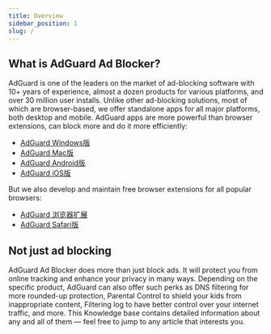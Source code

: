 ```yaml
---
title: Overview
sidebar_position: 1
slug: /
---
```


## What is AdGuard Ad Blocker?

AdGuard is one of the leaders on the market of ad-blocking software with 10+ years of experience, almost a dozen products for various platforms, and over 30 million user installs. Unlike other ad-blocking solutions, most of which are browser-based, we offer standalone apps for all major platforms, both desktop and mobile. AdGuard apps are more powerful than browser extensions, can block more and do it more efficiently:

- [AdGuard Windows版](/adguard-for-windows/features/home-screen)
- [AdGuard Mac版](/adguard-for-mac/overview)
- [AdGuard Android版](/adguard-for-android/overview)
- [AdGuard iOS版](/adguard-for-ios/overview)

But we also develop and maintain free browser extensions for all popular browsers:

- [AdGuard 浏览器扩展](/adguard-browser-extension/overview)
- [AdGuard Safari版](/adguard-for-safari/features/general)

## Not just ad blocking

AdGuard Ad Blocker does more than just block ads. It will protect you from online tracking and enhance your privacy in many ways. Depending on the specific product, AdGuard can also offer such perks as DNS filtering for more rounded-up protection, Parental Control to shield your kids from inappropriate content, Filtering log to have better control over your internet traffic, and more. This Knowledge base contains detailed information about any and all of them — feel free to jump to any article that interests you.
